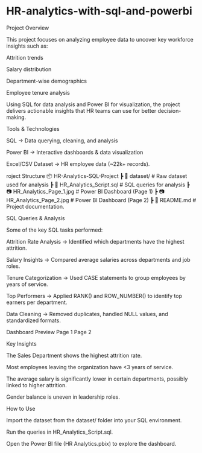 # HR-analytics-with-sql-and-powerbi
Project Overview

This project focuses on analyzing employee data to uncover key workforce insights such as:

Attrition trends

Salary distribution

Department-wise demographics

Employee tenure analysis

Using SQL for data analysis and Power BI for visualization, the project delivers actionable insights that HR teams can use for better decision-making.

Tools & Technologies

SQL → Data querying, cleaning, and analysis

Power BI → Interactive dashboards & data visualization

Excel/CSV Dataset → HR employee data (~22k+ records).

roject Structure
📦 HR-Analytics-SQL-Project
 ┣ 📂 dataset/                 # Raw dataset used for analysis
 ┣ 📜 HR_Analytics_Script.sql  # SQL queries for analysis
 ┣ 📷 HR_Analytics_Page_1.jpg  # Power BI Dashboard (Page 1)
 ┣ 📷 HR_Analytics_Page_2.jpg  # Power BI Dashboard (Page 2)
 ┣ 📜 README.md                # Project documentation.

 SQL Queries & Analysis

Some of the key SQL tasks performed:

Attrition Rate Analysis → Identified which departments have the highest attrition.

Salary Insights → Compared average salaries across departments and job roles.

Tenure Categorization → Used CASE statements to group employees by years of service.

Top Performers → Applied RANK() and ROW_NUMBER() to identify top earners per department.

Data Cleaning → Removed duplicates, handled NULL values, and standardized formats.

Dashboard Preview
Page 1
Page 2

Key Insights

The Sales Department shows the highest attrition rate.

Most employees leaving the organization have <3 years of service.

The average salary is significantly lower in certain departments, possibly linked to higher attrition.

Gender balance is uneven in leadership roles.

How to Use

Import the dataset from the dataset/ folder into your SQL environment.

Run the queries in HR_Analytics_Script.sql.

Open the Power BI file (HR Analytics.pbix) to explore the dashboard.
